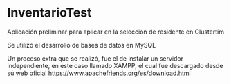 # InventarioTest
Aplicación preliminar para aplicar en la selección de residente en Clustertim

Se utilizó el desarrollo de bases de datos en MySQL

Un proceso extra que se realizó, fue el de instalar un servidor independiente,
en este caso llamado XAMPP, el cual fue descargado desde su web oficial
https://www.apachefriends.org/es/download.html
